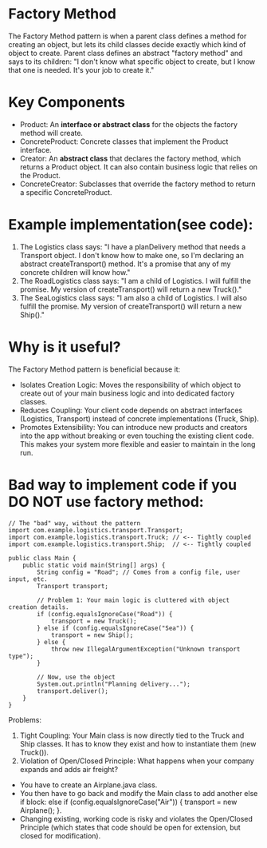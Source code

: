 # Factory Method
The Factory Method pattern is when a parent class defines a method for creating an object, but lets its child classes decide exactly which kind of object to create. Parent class defines an abstract "factory method" and says to its children: "I don't know what specific object to create, but I know that one is needed. It's your job to create it."

# Key Components
- Product: An **interface or abstract class** for the objects the factory method will create.
- ConcreteProduct: Concrete classes that implement the Product interface.
- Creator: An **abstract class** that declares the factory method, which returns a Product object. It can also contain business logic that relies on the Product.
- ConcreteCreator: Subclasses that override the factory method to return a specific ConcreteProduct.

# Example implementation(see code):
1. The Logistics class says: "I have a planDelivery method that needs a Transport object. I don't know how to make one, so I'm declaring an abstract createTransport() method. It's a promise that any of my concrete children will know how."
2. The RoadLogistics class says: "I am a child of Logistics. I will fulfill the promise. My version of createTransport() will return a new Truck()."
3. The SeaLogistics class says: "I am also a child of Logistics. I will also fulfill the promise. My version of createTransport() will return a new Ship()."

# Why is it useful?
The Factory Method pattern is beneficial because it:
- Isolates Creation Logic: Moves the responsibility of which object to create out of your main business logic and into dedicated factory classes.
- Reduces Coupling: Your client code depends on abstract interfaces (Logistics, Transport) instead of concrete implementations (Truck, Ship).
- Promotes Extensibility: You can introduce new products and creators into the app without breaking or even touching the existing client code. This makes your system more flexible and easier to maintain in the long run.


# Bad way to implement code if you DO NOT use factory method:
```
// The "bad" way, without the pattern
import com.example.logistics.transport.Transport;
import com.example.logistics.transport.Truck; // <-- Tightly coupled
import com.example.logistics.transport.Ship;  // <-- Tightly coupled

public class Main {
    public static void main(String[] args) {
        String config = "Road"; // Comes from a config file, user input, etc.
        Transport transport;

        // Problem 1: Your main logic is cluttered with object creation details.
        if (config.equalsIgnoreCase("Road")) {
            transport = new Truck();
        } else if (config.equalsIgnoreCase("Sea")) {
            transport = new Ship();
        } else {
            throw new IllegalArgumentException("Unknown transport type");
        }

        // Now, use the object
        System.out.println("Planning delivery...");
        transport.deliver();
    }
}
```
Problems:
1. Tight Coupling: Your Main class is now directly tied to the Truck and Ship classes. It has to know they exist and how to instantiate them (new Truck()).
2. Violation of Open/Closed Principle: What happens when your company expands and adds air freight?
- You have to create an Airplane.java class.
- You then have to go back and modify the Main class to add another else if block: else if (config.equalsIgnoreCase("Air")) { transport = new Airplane(); }.
- Changing existing, working code is risky and violates the Open/Closed Principle (which states that code should be open for extension, but closed for modification).
